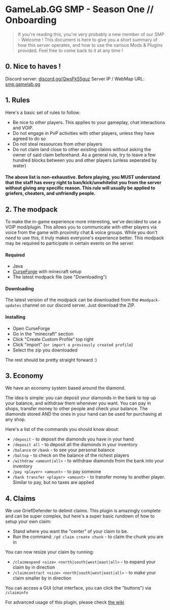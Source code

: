 # GameLab.GG SMP - Season One // Onboarding

> If you're reading this, you're very probably a new member of our SMP - Welcome !
This document is here to give you a short summary of how this server operates, and how to use the various Mods & Plugins provided. Feel free to come back to it at any time !


## 0. Nice to haves !
Discord server: [discord.gg/QwsFk55guz](https://discord.gg/QwsFk55guz)
Server IP / WebMap URL: [smp.gamelab.gg](https://smp.gamelab.gg)

## 1. Rules

Here's a basic set of rules to follow:

* Be nice to other players. This applies to your gameplay, chat interactions and VOIP.
* Do not engage in PvP activities with other players, unless they have agreed to do so
* Do not steal ressources from other players
* Do not claim land close to other existing claims without asking the owner of said claim beforehand. As a general rule, try to leave a few hundred blocks between you and other players (unless seperated by water)

#### The above list is non-exhaustive. Before playing, you MUST understand that the staff has every right to ban/kick/unwhitelist you from the server without giving any specific reason. This rule will usually be applied to griefers, cheaters, and unfriendly people.

## 2. The modpack

To make the in-game experience more interesting, we've decided to use a VOIP mod/plugin. This allows you to communicate with other players via voice from the game with proximity chat & voice groups. While you don't *need* to use this, it truly makes everyone's experience better.
This modpack may be required to participate in certain events on the server.

#### Required
* Java
* [CurseForge](https://download.curseforge.com/) with minecraft setup
* The latest modpack file (see "Downloading")

#### Downloading
The latest version of the modpack can be downloaded from the `#modpack-updates` channel on our discord server. Just download the ZIP.
#### Installing
* Open CurseForge
* Go in the "minecraft" section
* Click "Create Custom Profile" top right
* Click "import" (`or import a previously created profile`)
* Select the zip you downloaded

The rest should be pretty straight forward :)

## 3. Economy
We have an economy system based around the diamond.

The idea is simple: you can deposit your diamonds in the bank to top up your balance, and withdraw them whenever you want. You can pay in shops, transfer money to other people and check your balance. The diamonds stored AND the ones in your hand can be used for purchasing at any shop.

Here's a list of the commands you should know about:

* `/deposit` - to deposit the diamonds you have in your hand
* `/deposit all` - to deposit all the diamonds in your inventory
* `/balance` or `/bank` - to see your personal balance
* `/baltop` - to check on the balance of the richest players
* `/withdraw <amount|all>` - to withdraw diamonds from the bank into your inventory
* `/pay <player> <amount>` - to pay someone
* `/bank transfer <player> <amount>` - to transfer money to another player. Similar to pay, but no taxes are applied

## 4. Claims
We use GriefDefender to delimit claims. This plugin is amazingly complete and can be super complex, but here's a super basic rundown of how to setup your own claim:

* Stand where you want the "center" of your claim to be.
* Run the command: `/gd claim create chunk` - to claim the chunk you are in

You can now resize your claim by running:
* `/claimexpand <size> <north|south|west|east|all>` - to expand your claim by <size> in direction <direction>
* `/claimcontract <size> <north|south|west|east|all>` - to make your claim smaller by <size> in direction <direction>

You can access a GUI (chat interface, you can click the "buttons") via `/claiminfo`

For advanced usage of this plugin, please check [the wiki](https://github.com/bloodmc/GriefDefender/wiki)
